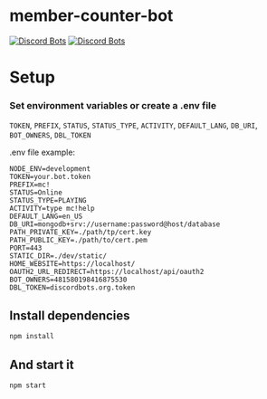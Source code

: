 # member-counter-bot
[![Discord Bots](https://discordbots.org/api/widget/status/478567255198662656.svg)](https://discordbots.org/bot/478567255198662656) [![Discord Bots](https://discordbots.org/api/widget/servers/478567255198662656.svg)](https://discordbots.org/bot/478567255198662656)
# Setup

### Set environment variables or create a .env file

`TOKEN`, `PREFIX`, `STATUS`, `STATUS_TYPE`, `ACTIVITY`, `DEFAULT_LANG`, `DB_URI`, `BOT_OWNERS`, `DBL_TOKEN`

.env file example:

```
NODE_ENV=development
TOKEN=your.bot.token
PREFIX=mc!
STATUS=Online
STATUS_TYPE=PLAYING
ACTIVITY=type mc!help
DEFAULT_LANG=en_US
DB_URI=mongodb+srv://username:password@host/database
PATH_PRIVATE_KEY=./path/tp/cert.key
PATH_PUBLIC_KEY=./path/to/cert.pem
PORT=443
STATIC_DIR=./dev/static/
HOME_WEBSITE=https://localhost/
OAUTH2_URL_REDIRECT=https://localhost/api/oauth2
BOT_OWNERS=481580198416875530
DBL_TOKEN=discordbots.org.token
```

## Install dependencies

```sh
npm install
```

## And start it

```sh
npm start
```
